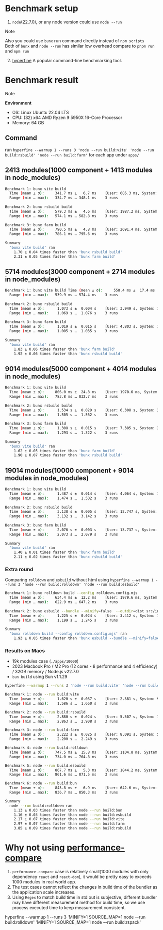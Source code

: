 # Benchmark setup
1. `node`(22.7.0), or any node version could use `node --run`
> [!note]
> Also you could use `bunx` run command directly instead of `npm scripts`  
> Both of `bunx` and `node --run` has similar low overhead compare to `pnpm run` and `npm run`
2. [hyperfine](https://github.com/sharkdp/hyperfine) A popular command-line benchmarking tool.


# Benchmark result

> [!note]
> **Environment**  
> - OS: Linux Ubuntu 22.04 LTS  
> - CPU: (32) x64 AMD Ryzen 9 5950X 16-Core Processor  
> - Memory: 64 GB  

## Command
run `hyperfine --warmup 1 --runs 3 'node --run build:vite' 'node --run build:rsbuild' 'node --run build:farm'` for each app under `apps/`

## 2413 modules(1000 component + 1413 modules in node_modules)
```bash
Benchmark 1: bunx vite build
  Time (mean ± σ):     341.7 ms ±   6.7 ms    [User: 685.3 ms, System: 285.7 ms]
  Range (min … max):   334.7 ms … 348.1 ms    3 runs
 
Benchmark 2: bunx rsbuild build
  Time (mean ± σ):     579.3 ms ±   4.6 ms    [User: 1987.2 ms, System: 753.6 ms]
  Range (min … max):   574.1 ms … 582.8 ms    3 runs
 
Benchmark 3: bunx farm build
  Time (mean ± σ):     790.5 ms ±   4.8 ms    [User: 2691.4 ms, System: 799.0 ms]
  Range (min … max):   786.1 ms … 795.6 ms    3 runs
 
Summary
  'bunx vite build' ran
    1.70 ± 0.04 times faster than 'bunx rsbuild build'
    2.31 ± 0.05 times faster than 'bunx farm build'

```
## 5714 modules(3000 component + 2714 modules in node_modules)
```bash
Benchmark 1: bunx vite build Time (mean ± σ):     558.4 ms ±  17.4 ms    [User: 1324.8 ms, System: 514.0 ms]
  Range (min … max):   539.9 ms … 574.4 ms    3 runs
 
Benchmark 2: bunx rsbuild build
  Time (mean ± σ):      1.073 s ±  0.004 s    [User: 3.949 s, System: 1.364 s]
  Range (min … max):    1.069 s …  1.076 s    3 runs
 
Benchmark 3: bunx farm build
  Time (mean ± σ):      1.019 s ±  0.015 s    [User: 4.803 s, System: 1.528 s]
  Range (min … max):    1.005 s …  1.035 s    3 runs
 
Summary
  'bunx vite build' ran
    1.83 ± 0.06 times faster than 'bunx farm build'
    1.92 ± 0.06 times faster than 'bunx rsbuild build'

```

## 9014 modules(5000 component + 4014 modules in node_modules)
```bash
Benchmark 1: bunx vite build
  Time (mean ± σ):     806.0 ms ±  24.8 ms    [User: 1970.6 ms, System: 766.5 ms]
  Range (min … max):   783.8 ms … 832.7 ms    3 runs
 
Benchmark 2: bunx rsbuild build
  Time (mean ± σ):      1.534 s ±  0.029 s    [User: 6.308 s, System: 2.179 s]
  Range (min … max):    1.505 s …  1.562 s    3 runs
 
Benchmark 3: bunx farm build
  Time (mean ± σ):      1.308 s ±  0.015 s    [User: 7.385 s, System: 2.618 s]
  Range (min … max):    1.293 s …  1.322 s    3 runs
 
Summary
  'bunx vite build' ran
    1.62 ± 0.05 times faster than 'bunx farm build'
    1.90 ± 0.07 times faster than 'bunx rsbuild build'

```
## 19014 modules(10000 component + 9014 modules in node_modules)

```bash
Benchmark 1: bunx vite build
  Time (mean ± σ):      1.487 s ±  0.014 s    [User: 4.064 s, System: 1.580 s]
  Range (min … max):    1.474 s …  1.502 s    3 runs
 
Benchmark 2: bunx rsbuild build
  Time (mean ± σ):      3.138 s ±  0.005 s    [User: 12.747 s, System: 4.005 s]
  Range (min … max):    3.132 s …  3.142 s    3 runs
 
Benchmark 3: bunx farm build
  Time (mean ± σ):      2.076 s ±  0.003 s    [User: 13.737 s, System: 4.899 s]
  Range (min … max):    2.073 s …  2.079 s    3 runs
 
Summary
  'bunx vite build' ran
    1.40 ± 0.01 times faster than 'bunx farm build'
    2.11 ± 0.02 times faster than 'bunx rsbuild build'

```

### Extra round

Comparing `rolldown`  and `esbuild` without html
using `hyperfine --warmup 1 --runs 3 'node --run build:rolldown' 'node --run build:esbuild'`

```bash
Benchmark 1: bunx rolldown build --config rolldown.config.mjs
  Time (mean ± σ):     634.4 ms ±  12.2 ms    [User: 1979.6 ms, System: 1344.5 ms]
  Range (min … max):   622.9 ms … 647.2 ms    3 runs
 
Benchmark 2: bunx esbuild --bundle --minify=false  --outdir=dist src/index.jsx
  Time (mean ± σ):      1.225 s ±  0.024 s    [User: 3.412 s, System: 1.333 s]
  Range (min … max):    1.199 s …  1.245 s    3 runs
 
Summary
  'bunx rolldown build --config rolldown.config.mjs' ran
    1.93 ± 0.05 times faster than 'bunx esbuild --bundle --minify=false  --outdir=dist src/index.jsx'
```

### Results on Macs

- 19k modules case (`./apps/10000`)
- 2023 Macbook Pro / M2 Pro (12 cores - 8 performance and 4 efficiency) / 32GB memory / Node.js v22.7.0
- `bun build` using Bun v1.1.29

```bash
hyperfine --warmup 1 --runs 3 'node --run build:vite' 'node --run build:rsbuild' 'node --run build:farm' 'node --run build:rolldown' 'node --run build:esbuild' 'node --run build:bun'
```

```bash
Benchmark 1: node --run build:vite
  Time (mean ± σ):      1.620 s ±  0.037 s    [User: 2.381 s, System: 9.815 s]
  Range (min … max):    1.586 s …  1.660 s    3 runs

Benchmark 2: node --run build:rsbuild
  Time (mean ± σ):      2.880 s ±  0.024 s    [User: 5.507 s, System: 10.755 s]
  Range (min … max):    2.863 s …  2.908 s    3 runs

Benchmark 3: node --run build:farm
  Time (mean ± σ):      2.222 s ±  0.025 s    [User: 8.091 s, System: 5.401 s]
  Range (min … max):    2.200 s …  2.249 s    3 runs

Benchmark 4: node --run build:rolldown
  Time (mean ± σ):     747.5 ms ±  15.8 ms    [User: 1104.8 ms, System: 3890.1 ms]
  Range (min … max):   734.0 ms … 764.8 ms    3 runs

Benchmark 5: node --run build:esbuild
  Time (mean ± σ):     867.7 ms ±   5.3 ms    [User: 1844.2 ms, System: 2747.9 ms]
  Range (min … max):   861.6 ms … 871.5 ms    3 runs

Benchmark 6: node --run build:bun
  Time (mean ± σ):     843.8 ms ±   6.9 ms    [User: 642.6 ms, System: 2649.9 ms]
  Range (min … max):   836.7 ms … 850.3 ms    3 runs

Summary
  node --run build:rolldown ran
    1.13 ± 0.03 times faster than node --run build:bun
    1.16 ± 0.03 times faster than node --run build:esbuild
    2.17 ± 0.07 times faster than node --run build:vite
    2.97 ± 0.07 times faster than node --run build:farm
    3.85 ± 0.09 times faster than node --run build:rsbuild
```

# Why not using [performance-compare](https://github.com/farm-fe/performance-compare)
1. `performance-compare` case is relatively small(1000 modules with only dependency `react` and `react-dom`), 
it would be pretty easy to exceeds 1000 modules in real world app.
2. The test cases cannot reflect the changes in build time of the bundler as the application scale increases.
3. Using `Regex` to match build time in std out is subjective, different bundler may have different measurement method for build time, 
so we use process executed time to keep measurement consistent.


hyperfine --warmup 1 --runs 3 'MINIFY=1 SOURCE_MAP=1 node --run build:rolldown' 'MINIFY=1 SOURCE_MAP=1 node --run build:rspack'
